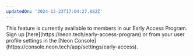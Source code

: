 ```yaml
---
updatedOn: '2024-12-23T17:04:27.882Z'
---
```


<Admonition type="comingSoon" title="Feature coming soon">
This feature is currently available to members in our Early Access Program. Sign up [here](https://neon.tech/early-access-program) or from your user profile settings in the [Neon Console](https://console.neon.tech/app/settings/early-access).
</Admonition>
